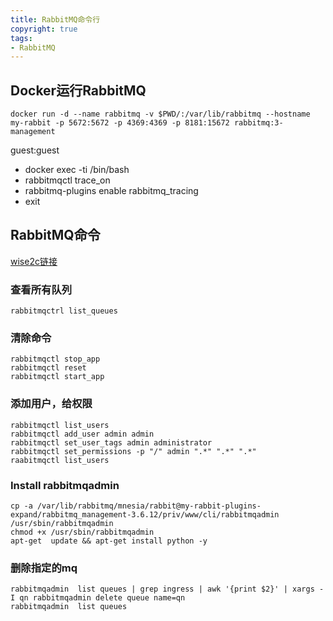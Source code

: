 ```yaml
---
title: RabbitMQ命令行
copyright: true
tags:
- RabbitMQ
---
```


## Docker运行RabbitMQ

```shell
docker run -d --name rabbitmq -v $PWD/:/var/lib/rabbitmq --hostname my-rabbit -p 5672:5672 -p 4369:4369 -p 8181:15672 rabbitmq:3-management
```

guest:guest

- docker exec -ti <rabbitmq> /bin/bash
- rabbitmqctl trace_on
- rabbitmq-plugins enable rabbitmq_tracing
- exit

## RabbitMQ命令

[wise2c链接](https://gitee.com/wisecloud/xing/blob/master/doc/starting_cn.md)

### 查看所有队列

```shell
rabbitmqctrl list_queues
```

### 清除命令

```shell
rabbitmqctl stop_app
rabbitmqctl reset
rabbitmqctl start_app
```

### 添加用户，给权限

```shell
rabbitmqctl list_users
rabbitmqctl add_user admin admin
rabbitmqctl set_user_tags admin administrator
rabbitmqctl set_permissions -p "/" admin ".*" ".*" ".*"
raabitmqctl list_users
```

### Install rabbitmqadmin

```shell
cp -a /var/lib/rabbitmq/mnesia/rabbit@my-rabbit-plugins-expand/rabbitmq_management-3.6.12/priv/www/cli/rabbitmqadmin /usr/sbin/rabbitmqadmin
chmod +x /usr/sbin/rabbitmqadmin
apt-get  update && apt-get install python -y
```

### 删除指定的mq

```shell
rabbitmqadmin  list queues | grep ingress | awk '{print $2}' | xargs -I qn rabbitmqadmin delete queue name=qn
rabbitmqadmin  list queues
```

